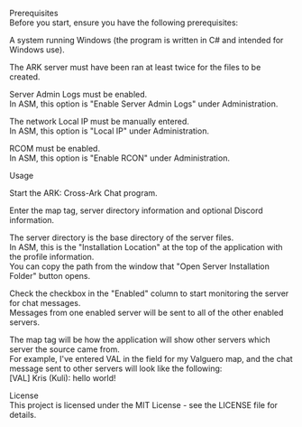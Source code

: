 Prerequisites  
Before you start, ensure you have the following prerequisites:  

A system running Windows (the program is written in C# and intended for Windows use).  

The ARK server must have been ran at least twice for the files to be created.  

Server Admin Logs must be enabled.  
  In ASM, this option is "Enable Server Admin Logs" under Administration.  
  
The network Local IP must be manually entered.  
  In ASM, this option is "Local IP" under Administration.  
  
RCOM must be enabled.  
  In ASM, this option is "Enable RCON" under Administration.  


  
Usage  

Start the ARK: Cross-Ark Chat program.  

Enter the map tag, server directory information and optional Discord information.  

The server directory is the base directory of the server files.  
  In ASM, this is the "Installation Location" at the top of the application with the profile information.  
    You can copy the path from the window that "Open Server Installation Folder" button opens.  
    
Check the checkbox in the "Enabled" column to start monitoring the server for chat messages.  
  Messages from one enabled server will be sent to all of the other enabled servers.  
  
The map tag will be how the application will show other servers which server the source came from.  
  For example, I've entered VAL in the field for my Valguero map, and the chat message sent to other servers will look like the following:  
  [VAL] Kris (Kuli): hello world!  
  
License  
This project is licensed under the MIT License - see the LICENSE file for details.  
